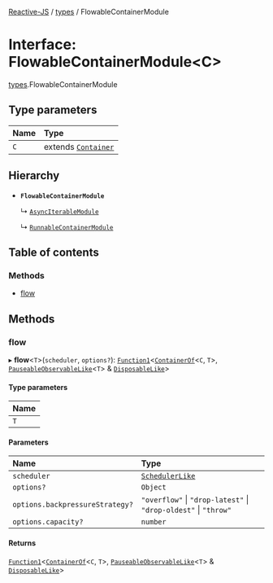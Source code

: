 [Reactive-JS](../README.md) / [types](../modules/types.md) / FlowableContainerModule

# Interface: FlowableContainerModule<C\>

[types](../modules/types.md).FlowableContainerModule

## Type parameters

| Name | Type |
| :------ | :------ |
| `C` | extends [`Container`](types.Container.md) |

## Hierarchy

- **`FlowableContainerModule`**

  ↳ [`AsyncIterableModule`](AsyncIterable.AsyncIterableModule.md)

  ↳ [`RunnableContainerModule`](types.RunnableContainerModule.md)

## Table of contents

### Methods

- [flow](types.FlowableContainerModule.md#flow)

## Methods

### flow

▸ **flow**<`T`\>(`scheduler`, `options?`): [`Function1`](../modules/functions.md#function1)<[`ContainerOf`](../modules/types.md#containerof)<`C`, `T`\>, [`PauseableObservableLike`](types.PauseableObservableLike.md)<`T`\> & [`DisposableLike`](types.DisposableLike.md)\>

#### Type parameters

| Name |
| :------ |
| `T` |

#### Parameters

| Name | Type |
| :------ | :------ |
| `scheduler` | [`SchedulerLike`](types.SchedulerLike.md) |
| `options?` | `Object` |
| `options.backpressureStrategy?` | ``"overflow"`` \| ``"drop-latest"`` \| ``"drop-oldest"`` \| ``"throw"`` |
| `options.capacity?` | `number` |

#### Returns

[`Function1`](../modules/functions.md#function1)<[`ContainerOf`](../modules/types.md#containerof)<`C`, `T`\>, [`PauseableObservableLike`](types.PauseableObservableLike.md)<`T`\> & [`DisposableLike`](types.DisposableLike.md)\>
